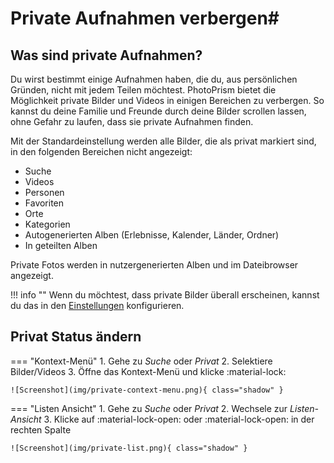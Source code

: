 # Private Aufnahmen verbergen#
## Was sind private Aufnahmen? ##
Du wirst bestimmt einige Aufnahmen haben, die du, aus persönlichen Gründen, nicht mit jedem Teilen möchtest.
PhotoPrism bietet die Möglichkeit private Bilder und Videos in einigen Bereichen zu verbergen.
So kannst du deine Familie und Freunde durch deine Bilder scrollen lassen, ohne Gefahr zu laufen, dass sie private Aufnahmen finden.

Mit der Standardeinstellung werden alle Bilder, die als privat markiert sind, in den folgenden Bereichen nicht angezeigt:

 * Suche
 * Videos
 * Personen
 * Favoriten
 * Orte
 * Kategorien
 * Autogenerierten Alben (Erlebnisse, Kalender, Länder, Ordner)
 * In geteilten Alben

Private Fotos werden in nutzergenerierten Alben und im Dateibrowser angezeigt.
 
!!! info ""
     Wenn du möchtest, dass private Bilder überall erscheinen, kannst du das in den  [Einstellungen](../settings/general.md) konfigurieren.

## Privat Status ändern ##
=== "Kontext-Menü"
     1. Gehe zu *Suche* oder *Privat*
     2. Selektiere Bilder/Videos
     3. Öffne das Kontext-Menü und klicke :material-lock:

    ![Screenshot](img/private-context-menu.png){ class="shadow" }

=== "Listen Ansicht"
     1. Gehe zu *Suche* oder *Privat*
     2. Wechsele zur *Listen-Ansicht*
     3. Klicke auf :material-lock-open: oder :material-lock-open: in der rechten Spalte

    ![Screenshot](img/private-list.png){ class="shadow" }
